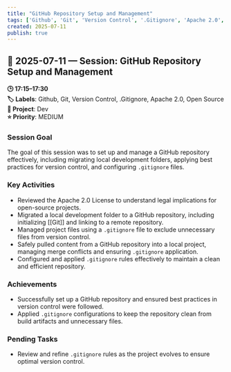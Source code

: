 ```yaml
---
title: "GitHub Repository Setup and Management"
tags: ['Github', 'Git', 'Version Control', '.Gitignore', 'Apache 2.0', 'Open Source']
created: 2025-07-11
publish: true
---
```


## 📅 2025-07-11 — Session: GitHub Repository Setup and Management

**🕒 17:15–17:30**  
**🏷️ Labels**: Github, Git, Version Control, .Gitignore, Apache 2.0, Open Source  
**📂 Project**: Dev  
**⭐ Priority**: MEDIUM  


### Session Goal
The goal of this session was to set up and manage a GitHub repository effectively, including migrating local development folders, applying best practices for version control, and configuring `.gitignore` files.

### Key Activities
- Reviewed the Apache 2.0 License to understand legal implications for open-source projects.
- Migrated a local development folder to a GitHub repository, including initializing [[Git]] and linking to a remote repository.
- Managed project files using a `.gitignore` file to exclude unnecessary files from version control.
- Safely pulled content from a GitHub repository into a local project, managing merge conflicts and ensuring `.gitignore` application.
- Configured and applied `.gitignore` rules effectively to maintain a clean and efficient repository.

### Achievements
- Successfully set up a GitHub repository and ensured best practices in version control were followed.
- Applied `.gitignore` configurations to keep the repository clean from build artifacts and unnecessary files.

### Pending Tasks
- Review and refine `.gitignore` rules as the project evolves to ensure optimal version control.
